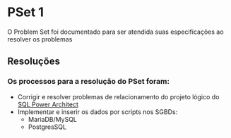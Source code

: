 # PSet 1

O Problem Set foi documentado para ser atendida suas especificações ao resolver os problemas

## Resoluções
### Os processos para a resolução do PSet foram:
* Corrigir e resolver problemas de relacionamento do projeto lógico do <a href =https://github.com/GuiAralopes/Pset1/blob/main/Pset_1/UVV.architect >SQL Power Architect</a>
* Implementar e inserir os dados por scripts nos SGBDs:
  * MariaDB/MySQL
  * PostgresSQL
